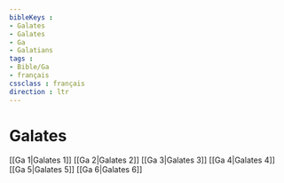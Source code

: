 ```yaml
---
bibleKeys : 
- Galates
- Galates
- Ga
- Galatians
tags : 
- Bible/Ga
- français
cssclass : français
direction : ltr
---
```


# Galates

[[Ga 1|Galates 1]]
[[Ga 2|Galates 2]]
[[Ga 3|Galates 3]]
[[Ga 4|Galates 4]]
[[Ga 5|Galates 5]]
[[Ga 6|Galates 6]]
